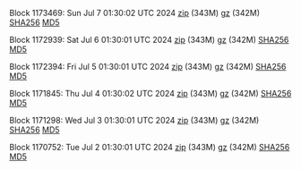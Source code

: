 Block 1173469: Sun Jul  7 01:30:02 UTC 2024 [zip](https://files.01coin.io/mainnet/2024-07-07/bootstrap.dat.zip) (343M) [gz](https://files.01coin.io/mainnet/2024-07-07/bootstrap.dat.tar.gz) (342M) [SHA256](https://files.01coin.io/mainnet/2024-07-07/sha256.txt) [MD5](https://files.01coin.io/mainnet/2024-07-07/md5.txt)

Block 1172939: Sat Jul  6 01:30:01 UTC 2024 [zip](https://files.01coin.io/mainnet/2024-07-06/bootstrap.dat.zip) (343M) [gz](https://files.01coin.io/mainnet/2024-07-06/bootstrap.dat.tar.gz) (342M) [SHA256](https://files.01coin.io/mainnet/2024-07-06/sha256.txt) [MD5](https://files.01coin.io/mainnet/2024-07-06/md5.txt)

Block 1172394: Fri Jul  5 01:30:01 UTC 2024 [zip](https://files.01coin.io/mainnet/2024-07-05/bootstrap.dat.zip) (343M) [gz](https://files.01coin.io/mainnet/2024-07-05/bootstrap.dat.tar.gz) (342M) [SHA256](https://files.01coin.io/mainnet/2024-07-05/sha256.txt) [MD5](https://files.01coin.io/mainnet/2024-07-05/md5.txt)

Block 1171845: Thu Jul  4 01:30:02 UTC 2024 [zip](https://files.01coin.io/mainnet/2024-07-04/bootstrap.dat.zip) (343M) [gz](https://files.01coin.io/mainnet/2024-07-04/bootstrap.dat.tar.gz) (342M) [SHA256](https://files.01coin.io/mainnet/2024-07-04/sha256.txt) [MD5](https://files.01coin.io/mainnet/2024-07-04/md5.txt)

Block 1171298: Wed Jul  3 01:30:01 UTC 2024 [zip](https://files.01coin.io/mainnet/2024-07-03/bootstrap.dat.zip) (343M) [gz](https://files.01coin.io/mainnet/2024-07-03/bootstrap.dat.tar.gz) (342M) [SHA256](https://files.01coin.io/mainnet/2024-07-03/sha256.txt) [MD5](https://files.01coin.io/mainnet/2024-07-03/md5.txt)

Block 1170752: Tue Jul  2 01:30:01 UTC 2024 [zip](https://files.01coin.io/mainnet/2024-07-02/bootstrap.dat.zip) (343M) [gz](https://files.01coin.io/mainnet/2024-07-02/bootstrap.dat.tar.gz) (342M) [SHA256](https://files.01coin.io/mainnet/2024-07-02/sha256.txt) [MD5](https://files.01coin.io/mainnet/2024-07-02/md5.txt)
